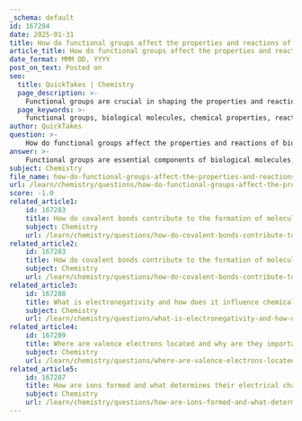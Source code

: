 ```yaml
---
_schema: default
id: 167294
date: 2025-01-31
title: How do functional groups affect the properties and reactions of biological molecules?
article_title: How do functional groups affect the properties and reactions of biological molecules?
date_format: MMM DD, YYYY
post_on_text: Posted on
seo:
  title: QuickTakes | Chemistry
  page_description: >-
    Functional groups are crucial in shaping the properties and reactions of biological molecules, influencing their chemical properties, reactivity, solubility, and diverse biological functions.
  page_keywords: >-
    functional groups, biological molecules, chemical properties, reactivity, hydrophilic, hydrophobic, enzymes, nucleotides, stability, structural integrity
author: QuickTakes
question: >-
    How do functional groups affect the properties and reactions of biological molecules?
answer: >-
    Functional groups are essential components of biological molecules, significantly influencing their properties and reactions. Here’s a detailed overview of how functional groups affect these aspects:\n\n1. **Chemical Properties**: Functional groups impart specific chemical characteristics to organic molecules. For example:\n   - The **hydroxyl group** (-OH) makes a molecule polar and capable of forming hydrogen bonds, enhancing its solubility in water. This property is crucial for molecules like sugars and alcohols, which need to interact with water in biological systems.\n   - The **carboxyl group** (-COOH) confers acidic properties, allowing the molecule to donate protons (H+) in solution, which is vital for the functioning of amino acids and fatty acids.\n   - The **amino group** (-NH2) can make a molecule basic by accepting protons, influencing the overall charge and reactivity of amino acids and proteins.\n\n2. **Reactivity**: The presence and arrangement of functional groups significantly influence the reactivity of biological molecules. For instance:\n   - The **carbonyl group** (C=O) is polar and can undergo nucleophilic attacks, making it reactive in biochemical processes such as the formation of sugars and the metabolism of fatty acids.\n   - Functional groups can also facilitate specific biochemical reactions, such as phosphorylation, which is critical in energy transfer and signaling pathways in cells.\n\n3. **Hydrophilic and Hydrophobic Interactions**: Functional groups determine whether a molecule is hydrophilic (water-attracting) or hydrophobic (water-repelling). This property is essential for:\n   - The formation of cellular structures, such as membranes, where hydrophilic heads and hydrophobic tails of phospholipids create a bilayer that separates cellular compartments.\n   - The solubility of molecules in biological fluids, affecting how substances are transported and utilized within organisms.\n\n4. **Diverse Biological Functions**: The variety of functional groups allows for a wide range of biological functions. For example:\n   - Enzymes, which are proteins that catalyze biochemical reactions, often have specific functional groups that participate directly in the reaction mechanism.\n   - The presence of different functional groups in nucleotides allows for the storage and transfer of genetic information, as seen in DNA and RNA.\n\n5. **Stability and Structural Integrity**: The stability of covalent bonds formed by carbon and functional groups is crucial for the integrity of biological macromolecules. This stability allows for the formation of complex structures, such as proteins and nucleic acids, which can participate in biochemical reactions without easily breaking down.\n\nIn summary, functional groups are vital for determining the chemical properties, reactivity, and biological functions of organic molecules. Their diversity and specific characteristics enable the complex interactions and processes that are fundamental to life.
subject: Chemistry
file_name: how-do-functional-groups-affect-the-properties-and-reactions-of-biological-molecules.md
url: /learn/chemistry/questions/how-do-functional-groups-affect-the-properties-and-reactions-of-biological-molecules
score: -1.0
related_article1:
    id: 167283
    title: How do covalent bonds contribute to the formation of molecules?
    subject: Chemistry
    url: /learn/chemistry/questions/how-do-covalent-bonds-contribute-to-the-formation-of-molecules
related_article2:
    id: 167283
    title: How do covalent bonds contribute to the formation of molecules?
    subject: Chemistry
    url: /learn/chemistry/questions/how-do-covalent-bonds-contribute-to-the-formation-of-molecules
related_article3:
    id: 167288
    title: What is electronegativity and how does it influence chemical bonding?
    subject: Chemistry
    url: /learn/chemistry/questions/what-is-electronegativity-and-how-does-it-influence-chemical-bonding
related_article4:
    id: 167289
    title: Where are valence electrons located and why are they important in chemical bonding?
    subject: Chemistry
    url: /learn/chemistry/questions/where-are-valence-electrons-located-and-why-are-they-important-in-chemical-bonding
related_article5:
    id: 167287
    title: How are ions formed and what determines their electrical charge?
    subject: Chemistry
    url: /learn/chemistry/questions/how-are-ions-formed-and-what-determines-their-electrical-charge
---
```


&nbsp;